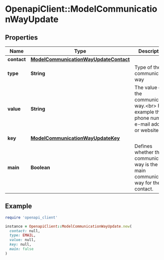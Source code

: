 # OpenapiClient::ModelCommunicationWayUpdate

## Properties

| Name | Type | Description | Notes |
| ---- | ---- | ----------- | ----- |
| **contact** | [**ModelCommunicationWayUpdateContact**](ModelCommunicationWayUpdateContact.md) |  | [optional] |
| **type** | **String** | Type of the communication way | [optional] |
| **value** | **String** | The value of the communication way.&lt;br&gt;       For example the phone number, e-mail address or website. | [optional] |
| **key** | [**ModelCommunicationWayUpdateKey**](ModelCommunicationWayUpdateKey.md) |  | [optional] |
| **main** | **Boolean** | Defines whether the communication way is the main communication way for the contact. | [optional] |

## Example

```ruby
require 'openapi_client'

instance = OpenapiClient::ModelCommunicationWayUpdate.new(
  contact: null,
  type: EMAIL,
  value: null,
  key: null,
  main: false
)
```

